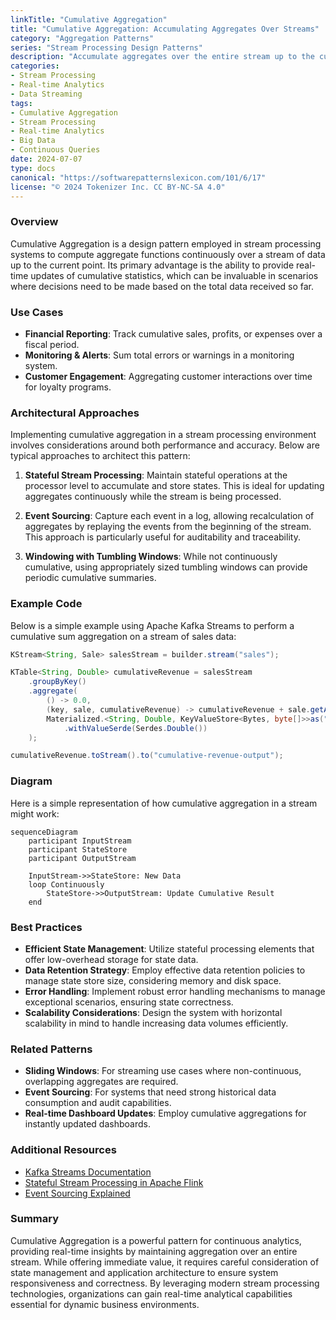```yaml
---
linkTitle: "Cumulative Aggregation"
title: "Cumulative Aggregation: Accumulating Aggregates Over Streams"
category: "Aggregation Patterns"
series: "Stream Processing Design Patterns"
description: "Accumulate aggregates over the entire stream up to the current point, useful for cumulative metrics such as tracking cumulative sales revenue from the start of the fiscal year."
categories:
- Stream Processing
- Real-time Analytics
- Data Streaming
tags:
- Cumulative Aggregation
- Stream Processing
- Real-time Analytics
- Big Data
- Continuous Queries
date: 2024-07-07
type: docs
canonical: "https://softwarepatternslexicon.com/101/6/17"
license: "© 2024 Tokenizer Inc. CC BY-NC-SA 4.0"
---
```


### Overview

Cumulative Aggregation is a design pattern employed in stream processing systems to compute aggregate functions continuously over a stream of data up to the current point. Its primary advantage is the ability to provide real-time updates of cumulative statistics, which can be invaluable in scenarios where decisions need to be made based on the total data received so far.

### Use Cases

- **Financial Reporting**: Track cumulative sales, profits, or expenses over a fiscal period.
- **Monitoring & Alerts**: Sum total errors or warnings in a monitoring system.
- **Customer Engagement**: Aggregating customer interactions over time for loyalty programs.

### Architectural Approaches

Implementing cumulative aggregation in a stream processing environment involves considerations around both performance and accuracy. Below are typical approaches to architect this pattern:

1. **Stateful Stream Processing**: Maintain stateful operations at the processor level to accumulate and store states. This is ideal for updating aggregates continuously while the stream is being processed.

2. **Event Sourcing**: Capture each event in a log, allowing recalculation of aggregates by replaying the events from the beginning of the stream. This approach is particularly useful for auditability and traceability.

3. **Windowing with Tumbling Windows**: While not continuously cumulative, using appropriately sized tumbling windows can provide periodic cumulative summaries.

### Example Code

Below is a simple example using Apache Kafka Streams to perform a cumulative sum aggregation on a stream of sales data:

```java
KStream<String, Sale> salesStream = builder.stream("sales");

KTable<String, Double> cumulativeRevenue = salesStream
    .groupByKey()
    .aggregate(
        () -> 0.0,
        (key, sale, cumulativeRevenue) -> cumulativeRevenue + sale.getAmount(),
        Materialized.<String, Double, KeyValueStore<Bytes, byte[]>>as("cumulative-revenue-store")
            .withValueSerde(Serdes.Double())
    );

cumulativeRevenue.toStream().to("cumulative-revenue-output");
```

### Diagram
Here is a simple representation of how cumulative aggregation in a stream might work:

```mermaid
sequenceDiagram
    participant InputStream
    participant StateStore
    participant OutputStream

    InputStream->>StateStore: New Data
    loop Continuously
        StateStore->>OutputStream: Update Cumulative Result
    end
```

### Best Practices

- **Efficient State Management**: Utilize stateful processing elements that offer low-overhead storage for state data.
- **Data Retention Strategy**: Employ effective data retention policies to manage state store size, considering memory and disk space.
- **Error Handling**: Implement robust error handling mechanisms to manage exceptional scenarios, ensuring state correctness.
- **Scalability Considerations**: Design the system with horizontal scalability in mind to handle increasing data volumes efficiently.

### Related Patterns

- **Sliding Windows**: For streaming use cases where non-continuous, overlapping aggregates are required.
- **Event Sourcing**: For systems that need strong historical data consumption and audit capabilities.
- **Real-time Dashboard Updates**: Employ cumulative aggregations for instantly updated dashboards.

### Additional Resources

- [Kafka Streams Documentation](https://kafka.apache.org/documentation/streams/)
- [Stateful Stream Processing in Apache Flink](https://ci.apache.org/projects/flink/flink-docs-stable/dev/stream/state/stateful_stream_processing.html)
- [Event Sourcing Explained](https://microservices.io/patterns/data/event-sourcing.html)

### Summary

Cumulative Aggregation is a powerful pattern for continuous analytics, providing real-time insights by maintaining aggregation over an entire stream. While offering immediate value, it requires careful consideration of state management and application architecture to ensure system responsiveness and correctness. By leveraging modern stream processing technologies, organizations can gain real-time analytical capabilities essential for dynamic business environments.
